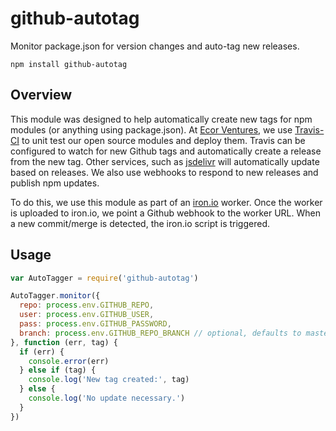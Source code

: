 # github-autotag

Monitor package.json for version changes and auto-tag new releases.

`npm install github-autotag`

## Overview

This module was designed to help automatically create new tags for npm modules (or anything using package.json).
At [Ecor Ventures](http://ecorventures.com), we use [Travis-CI](http://travis-ci.org) to unit test our open source
modules and deploy them. Travis can be configured to watch for new Github tags and automatically create a release
from the new tag. Other services, such as [jsdelivr](http://github.com/jsdelivr/jsdelivr) will automatically update
based on releases. We also use webhooks to respond to new releases and publish npm updates.

To do this, we use this module as part of an [iron.io](http://iron.io) worker. Once the worker is uploaded to iron.io,
we point a Github webhook to the worker URL. When a new commit/merge is detected, the iron.io script is triggered.

## Usage

```js
var AutoTagger = require('github-autotag')

AutoTagger.monitor({
  repo: process.env.GITHUB_REPO,
  user: process.env.GITHUB_USER,
  pass: process.env.GITHUB_PASSWORD,
  branch: process.env.GITHUB_REPO_BRANCH // optional, defaults to master
}, function (err, tag) {
  if (err) {
    console.error(err)
  } else if (tag) {
    console.log('New tag created:', tag)
  } else {
    console.log('No update necessary.')
  }
})
```

